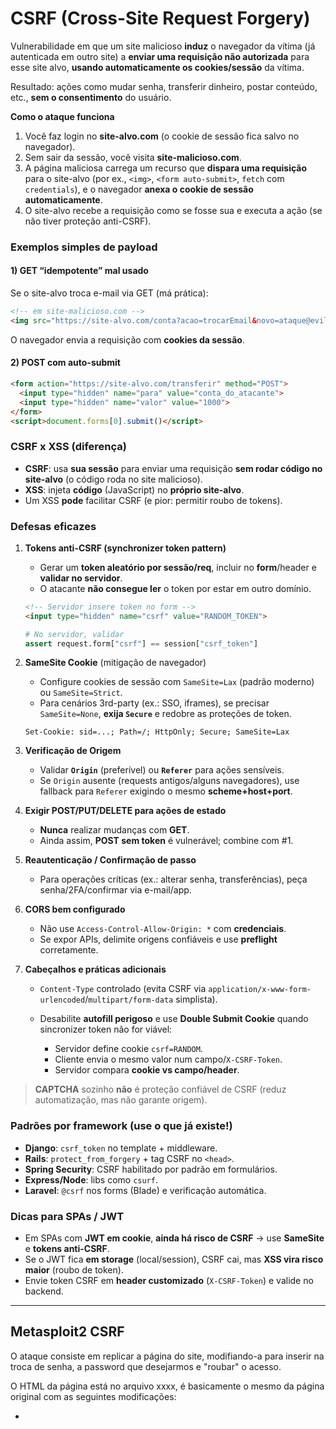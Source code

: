 # CSRF (Cross-Site Request Forgery)

Vulnerabilidade em que um site malicioso **induz** o navegador da vítima (já autenticada em outro site) a **enviar uma requisição não autorizada** para esse site alvo, **usando automaticamente os cookies/sessão** da vítima.

Resultado: ações como mudar senha, transferir dinheiro, postar conteúdo, etc., **sem o consentimento** do usuário.

**Como o ataque funciona**

1. Você faz login no **site-alvo.com** (o cookie de sessão fica salvo no navegador).
2. Sem sair da sessão, você visita **site-malicioso.com**.
3. A página maliciosa carrega um recurso que **dispara uma requisição** para o site-alvo (por ex., `<img>`, `<form auto-submit>`, `fetch` com `credentials`), e o navegador **anexa o cookie de sessão automaticamente**.
4. O site-alvo recebe a requisição como se fosse sua e executa a ação (se não tiver proteção anti-CSRF).

### Exemplos simples de payload

#### 1) GET “idempotente” mal usado

Se o site-alvo troca e-mail via GET (má prática):

```html
<!-- em site-malicioso.com -->
<img src="https://site-alvo.com/conta?acao=trocarEmail&novo=ataque@evil.com">
```

O navegador envia a requisição com **cookies da sessão**.

#### 2) POST com auto-submit

```html
<form action="https://site-alvo.com/transferir" method="POST">
  <input type="hidden" name="para" value="conta_do_atacante">
  <input type="hidden" name="valor" value="1000">
</form>
<script>document.forms[0].submit()</script>
```

### CSRF x XSS (diferença)

* **CSRF**: usa **sua sessão** para enviar uma requisição **sem rodar código no site-alvo** (o código roda no site malicioso).
* **XSS**: injeta **código** (JavaScript) no **próprio site-alvo**.
* Um XSS **pode** facilitar CSRF (e pior: permitir roubo de tokens).

### Defesas eficazes

1. **Tokens anti-CSRF (synchronizer token pattern)**

   * Gerar um **token aleatório por sessão/req**, incluir no **form**/header e **validar no servidor**.
   * O atacante **não consegue ler** o token por estar em outro domínio.

   ```html
   <!-- Servidor insere token no form -->
   <input type="hidden" name="csrf" value="RANDOM_TOKEN">
   ```

   ```python
   # No servidor, validar
   assert request.form["csrf"] == session["csrf_token"]
   ```

2. **SameSite Cookie** (mitigação de navegador)

   * Configure cookies de sessão com `SameSite=Lax` (padrão moderno) ou `SameSite=Strict`.
   * Para cenários 3rd-party (ex.: SSO, iframes), se precisar `SameSite=None`, **exija `Secure`** e redobre as proteções de token.

   ```
   Set-Cookie: sid=...; Path=/; HttpOnly; Secure; SameSite=Lax
   ```

3. **Verificação de Origem**

   * Validar **`Origin`** (preferível) ou **`Referer`** para ações sensíveis.
   * Se `Origin` ausente (requests antigos/alguns navegadores), use fallback para `Referer` exigindo o mesmo **scheme+host+port**.

4. **Exigir POST/PUT/DELETE para ações de estado**

   * **Nunca** realizar mudanças com **GET**.
   * Ainda assim, **POST sem token** é vulnerável; combine com #1.

5. **Reautenticação / Confirmação de passo**

   * Para operações críticas (ex.: alterar senha, transferências), peça senha/2FA/confirmar via e-mail/app.

6. **CORS bem configurado**

   * Não use `Access-Control-Allow-Origin: *` com **credenciais**.
   * Se expor APIs, delimite origens confiáveis e use **preflight** corretamente.

7. **Cabeçalhos e práticas adicionais**

   * `Content-Type` controlado (evita CSRF via `application/x-www-form-urlencoded`/`multipart/form-data` simplista).
   * Desabilite **autofill perigoso** e use **Double Submit Cookie** quando sincronizer token não for viável:

     * Servidor define cookie `csrf=RANDOM`.
     * Cliente envia o mesmo valor num campo/`X-CSRF-Token`.
     * Servidor compara **cookie vs campo/header**.

> **CAPTCHA** sozinho **não** é proteção confiável de CSRF (reduz automatização, mas não garante origem).

### Padrões por framework (use o que já existe!)

* **Django**: `csrf_token` no template + middleware.
* **Rails**: `protect_from_forgery` + tag CSRF no `<head>`.
* **Spring Security**: CSRF habilitado por padrão em formulários.
* **Express/Node**: libs como `csurf`.
* **Laravel**: `@csrf` nos forms (Blade) e verificação automática.

### Dicas para SPAs / JWT

* Em SPAs com **JWT em cookie**, **ainda há risco de CSRF** → use **SameSite** e **tokens anti-CSRF**.
* Se o JWT fica **em storage** (local/session), CSRF cai, mas **XSS vira risco maior** (roubo de token).
* Envie token CSRF em **header customizado** (`X-CSRF-Token`) e valide no backend.

---
## Metasploit2 CSRF

O ataque consiste em replicar a página do site, modifiando-a para inserir na troca de senha, a password que desejarmos e "roubar" o acesso.

O HTML da página está no arquivo xxxx, é basicamente o mesmo da página original com as seguintes modificações:

*
